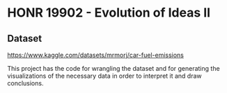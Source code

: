 # HONR 19902  - Evolution of Ideas II
## Dataset
https://www.kaggle.com/datasets/mrmorj/car-fuel-emissions

This project has the code for wrangling the dataset and for generating the visualizations of the necessary data in order to interpret it and draw conclusions.
